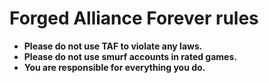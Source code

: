 # Forged Alliance Forever rules

- **Please do not use TAF to violate any laws.**
- **Please do not use smurf accounts in rated games.**
- **You are responsible for everything you do.**
